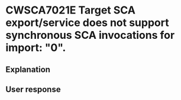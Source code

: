 # CWSCA7021E Target SCA export/service does not support synchronous SCA invocations for import: "0".

## Explanation

## User response
